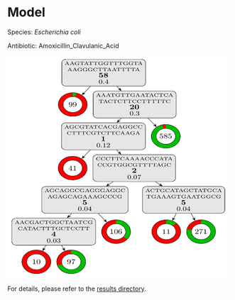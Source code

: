 
# Model

Species: *Escherichia coli*

Antibiotic: Amoxicillin_Clavulanic_Acid

<img src="./model.png" width=500 height=500 />

For details, please refer to the [results directory](../../../../../results/cart_b/escherichia%20coli/amoxicillin_clavulanic_acid/repeat_3/).

